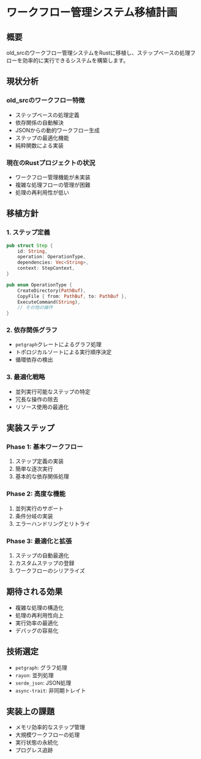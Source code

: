# ワークフロー管理システム移植計画

## 概要
old_srcのワークフロー管理システムをRustに移植し、ステップベースの処理フローを効率的に実行できるシステムを構築します。

## 現状分析

### old_srcのワークフロー特徴
- ステップベースの処理定義
- 依存関係の自動解決
- JSONからの動的ワークフロー生成
- ステップの最適化機能
- 純粋関数による実装

### 現在のRustプロジェクトの状況
- ワークフロー管理機能が未実装
- 複雑な処理フローの管理が困難
- 処理の再利用性が低い

## 移植方針

### 1. ステップ定義
```rust
pub struct Step {
    id: String,
    operation: OperationType,
    dependencies: Vec<String>,
    context: StepContext,
}

pub enum OperationType {
    CreateDirectory(PathBuf),
    CopyFile { from: PathBuf, to: PathBuf },
    ExecuteCommand(String),
    // その他の操作
}
```

### 2. 依存関係グラフ
- `petgraph`クレートによるグラフ処理
- トポロジカルソートによる実行順序決定
- 循環依存の検出

### 3. 最適化戦略
- 並列実行可能なステップの特定
- 冗長な操作の除去
- リソース使用の最適化

## 実装ステップ

### Phase 1: 基本ワークフロー
1. ステップ定義の実装
2. 簡単な逐次実行
3. 基本的な依存関係処理

### Phase 2: 高度な機能
1. 並列実行のサポート
2. 条件分岐の実装
3. エラーハンドリングとリトライ

### Phase 3: 最適化と拡張
1. ステップの自動最適化
2. カスタムステップの登録
3. ワークフローのシリアライズ

## 期待される効果
- 複雑な処理の構造化
- 処理の再利用性向上
- 実行効率の最適化
- デバッグの容易化

## 技術選定
- `petgraph`: グラフ処理
- `rayon`: 並列処理
- `serde_json`: JSON処理
- `async-trait`: 非同期トレイト

## 実装上の課題
- メモリ効率的なステップ管理
- 大規模ワークフローの処理
- 実行状態の永続化
- プログレス追跡